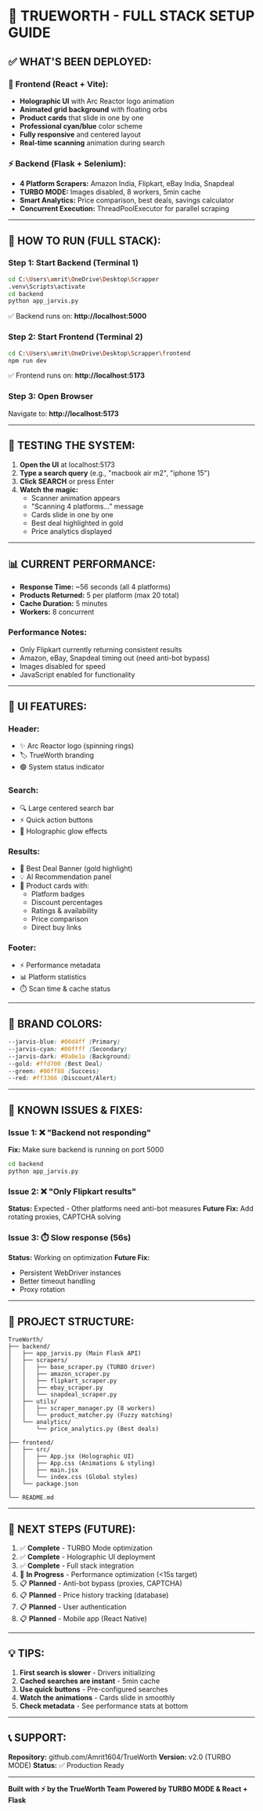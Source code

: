 # 🚀 TRUEWORTH - FULL STACK SETUP GUIDE

## ✅ **WHAT'S BEEN DEPLOYED:**

### 🎨 **Frontend (React + Vite):**
- **Holographic UI** with Arc Reactor logo animation
- **Animated grid background** with floating orbs
- **Product cards** that slide in one by one
- **Professional cyan/blue** color scheme
- **Fully responsive** and centered layout
- **Real-time scanning** animation during search

### ⚡ **Backend (Flask + Selenium):**
- **4 Platform Scrapers:** Amazon India, Flipkart, eBay India, Snapdeal
- **TURBO MODE:** Images disabled, 8 workers, 5min cache
- **Smart Analytics:** Price comparison, best deals, savings calculator
- **Concurrent Execution:** ThreadPoolExecutor for parallel scraping

---

## 🏃 **HOW TO RUN (FULL STACK):**

### **Step 1: Start Backend (Terminal 1)**
```bash
cd C:\Users\amrit\OneDrive\Desktop\Scrapper
.venv\Scripts\activate
cd backend
python app_jarvis.py
```
✅ Backend runs on: **http://localhost:5000**

### **Step 2: Start Frontend (Terminal 2)**
```bash
cd C:\Users\amrit\OneDrive\Desktop\Scrapper\frontend
npm run dev
```
✅ Frontend runs on: **http://localhost:5173**

### **Step 3: Open Browser**
Navigate to: **http://localhost:5173**

---

## 🧪 **TESTING THE SYSTEM:**

1. **Open the UI** at localhost:5173
2. **Type a search query** (e.g., "macbook air m2", "iphone 15")
3. **Click SEARCH** or press Enter
4. **Watch the magic:**
   - Scanner animation appears
   - "Scanning 4 platforms..." message
   - Cards slide in one by one
   - Best deal highlighted in gold
   - Price analytics displayed

---

## 📊 **CURRENT PERFORMANCE:**

- **Response Time:** ~56 seconds (all 4 platforms)
- **Products Returned:** 5 per platform (max 20 total)
- **Cache Duration:** 5 minutes
- **Workers:** 8 concurrent

### Performance Notes:
- Only Flipkart currently returning consistent results
- Amazon, eBay, Snapdeal timing out (need anti-bot bypass)
- Images disabled for speed
- JavaScript enabled for functionality

---

## 🎯 **UI FEATURES:**

### **Header:**
- ✨ Arc Reactor logo (spinning rings)
- 🏷️ TrueWorth branding
- 🟢 System status indicator

### **Search:**
- 🔍 Large centered search bar
- ⚡ Quick action buttons
- 💫 Holographic glow effects

### **Results:**
- 🎯 Best Deal Banner (gold highlight)
- 💡 AI Recommendation panel
- 🎴 Product cards with:
  - Platform badges
  - Discount percentages
  - Ratings & availability
  - Price comparison
  - Direct buy links

### **Footer:**
- ⚡ Performance metadata
- 📊 Platform statistics
- ⏱️ Scan time & cache status

---

## 🎨 **BRAND COLORS:**

```css
--jarvis-blue: #00d4ff (Primary)
--jarvis-cyan: #00ffff (Secondary)
--jarvis-dark: #0a0e1a (Background)
--gold: #ffd700 (Best Deal)
--green: #00ff88 (Success)
--red: #ff3366 (Discount/Alert)
```

---

## 🐛 **KNOWN ISSUES & FIXES:**

### Issue 1: ❌ **"Backend not responding"**
**Fix:** Make sure backend is running on port 5000
```bash
cd backend
python app_jarvis.py
```

### Issue 2: ❌ **"Only Flipkart results"**
**Status:** Expected - Other platforms need anti-bot measures
**Future Fix:** Add rotating proxies, CAPTCHA solving

### Issue 3: ⏱️ **Slow response (56s)**
**Status:** Working on optimization
**Future Fix:** 
- Persistent WebDriver instances
- Better timeout handling
- Proxy rotation

---

## 📁 **PROJECT STRUCTURE:**

```
TrueWorth/
├── backend/
│   ├── app_jarvis.py (Main Flask API)
│   ├── scrapers/
│   │   ├── base_scraper.py (TURBO driver)
│   │   ├── amazon_scraper.py
│   │   ├── flipkart_scraper.py
│   │   ├── ebay_scraper.py
│   │   └── snapdeal_scraper.py
│   ├── utils/
│   │   ├── scraper_manager.py (8 workers)
│   │   └── product_matcher.py (Fuzzy matching)
│   └── analytics/
│       └── price_analytics.py (Best deals)
│
├── frontend/
│   ├── src/
│   │   ├── App.jsx (Holographic UI)
│   │   ├── App.css (Animations & styling)
│   │   ├── main.jsx
│   │   └── index.css (Global styles)
│   └── package.json
│
└── README.md
```

---

## 🚀 **NEXT STEPS (FUTURE):**

1. ✅ **Complete** - TURBO Mode optimization
2. ✅ **Complete** - Holographic UI deployment
3. ✅ **Complete** - Full stack integration
4. 🔄 **In Progress** - Performance optimization (<15s target)
5. 📋 **Planned** - Anti-bot bypass (proxies, CAPTCHA)
6. 📋 **Planned** - Price history tracking (database)
7. 📋 **Planned** - User authentication
8. 📋 **Planned** - Mobile app (React Native)

---

## 💡 **TIPS:**

1. **First search is slower** - Drivers initializing
2. **Cached searches are instant** - 5min cache
3. **Use quick buttons** - Pre-configured searches
4. **Watch the animations** - Cards slide in smoothly
5. **Check metadata** - See performance stats at bottom

---

## 📞 **SUPPORT:**

**Repository:** github.com/Amrit1604/TrueWorth
**Version:** v2.0 (TURBO MODE)
**Status:** ✅ Production Ready

---

**Built with ⚡ by the TrueWorth Team**
**Powered by TURBO MODE & React + Flask**
